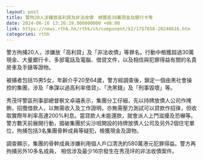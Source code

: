 ```yaml
---
layout: post
title: 警拘20人涉嫌放高利貸及非法收債　檢獲逾30萬現金及銀行卡等
date: 2024-06-16 13:26:29.000000000 +08:00
link: https://news.rthk.hk/rthk/ch/component/k2/1757658-20240616.htm
categories: rthk
---
```


警方拘捕20人，涉嫌放「高利貸」及「非法收債」等罪名。行動中檢獲超過30萬現金、大量銀行卡、多部電話及電腦、借貸文件，以及相信與犯罪得益有關的名貴房車及手錶等證物。

被捕者包括15男5女，年齡介乎20至64歲，警方經調查後，鎖定一個由黑社會操控的集團，涉及「串謀以過高利率借貸」、「洗黑錢」及「刑事毀壞」等。

秀茂坪警區刑事部總督察文卓禧表示，集團分工仔細，先以持牌放債人公司作掩飾，招攬借款人，以無需收入及工作證明，亦無需壓力測試可以貸款作招徠，但收取實際年利率高達200%利息。當貸款人未能還款，就會派人上門滋擾及恐嚇等。警方數天前展開行動，搗破集團於尖沙咀開設的持牌放債人公司及另外2個住宅單位，拘捕包括3名集團骨幹成員等疑犯，檢獲現金及證物。

調查顯示，集團的骨幹成員涉嫌利用個人戶口清洗約580萬港元犯罪得益。警方再拘捕另外10多名成員， 相信涉及最少16宗發生在秀茂坪的非法收債案件。
